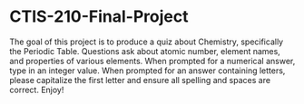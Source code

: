 # CTIS-210-Final-Project
The goal of this project is to produce a quiz about Chemistry, specifically the Periodic Table. Questions ask about atomic number, element names, and properties of various elements. When prompted for a numerical answer, type in an integer value. When prompted for an answer containing letters, please capitalize the first letter and ensure all spelling and spaces are correct. Enjoy!
